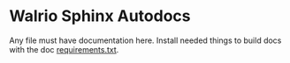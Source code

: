 # Walrio Sphinx Autodocs
Any file must have documentation here.
Install needed things to build docs with the doc [requirements.txt](/docs/requirements.txt).